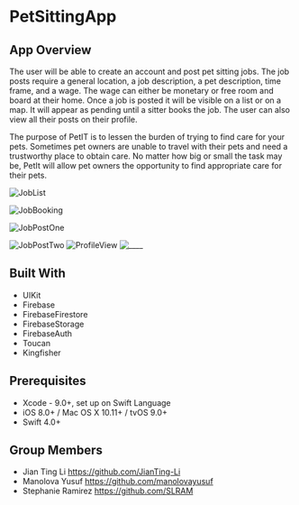 # PetSittingApp

## App Overview
The user will be able to create an account and post pet sitting jobs. The job posts require a general location, a job description, a pet description, time frame, and a wage. The wage can either be monetary or free room and board at their home. Once a job is posted it will be visible on a list or on a map. It will appear as pending until a sitter books the job. The user can also view all their posts on their profile.

The purpose of PetIT is to lessen the burden of trying to find care for your pets. Sometimes pet owners are unable to travel with their pets and need a trustworthy place to obtain care. No matter how big or small the task may be, PetIt will allow pet owners the opportunity to find appropriate care for their pets.


![JobList](https://github.com/SLRAM/PetSittingApp/blob/master/PetIT/Images/JobList.gif)

![JobBooking](https://github.com/SLRAM/PetSittingApp/blob/master/PetIT/Images/BookedJob.gif)

![JobPostOne](https://github.com/SLRAM/PetSittingApp/blob/master/PetIT/Images/JobPostOne.gif)

![JobPostTwo](https://github.com/SLRAM/PetSittingApp/blob/master/PetIT/Images/JobPostTwo.gif)
![ProfileView](https://github.com/SLRAM/PetSittingApp/blob/master/PetIT/Images/ProfileView.gif)
![____](____.gif)

## Built With
* UIKit
* Firebase
* FirebaseFirestore
* FirebaseStorage
* FirebaseAuth
* Toucan
* Kingfisher 

## Prerequisites
* Xcode - 9.0+, set up on Swift Language
* iOS 8.0+ / Mac OS X 10.11+ / tvOS 9.0+
* Swift 4.0+

## Group Members
* Jian Ting Li https://github.com/JianTing-Li
* Manolova Yusuf https://github.com/manolovayusuf
* Stephanie Ramirez https://github.com/SLRAM
